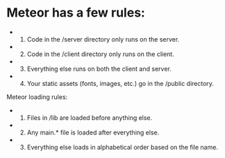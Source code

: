 # Meteor has a few rules:

- 1. Code in the /server directory only runs on the server.

- 2. Code in the /client directory only runs on the client.

- 3. Everything else runs on both the client and server.

- 4. Your static assets (fonts, images, etc.) go in the /public directory.

Meteor loading rules:

- 1. Files in /lib are loaded before anything else.

- 2. Any main.* file is loaded after everything else.

- 3. Everything else loads in alphabetical order based on the file name.

